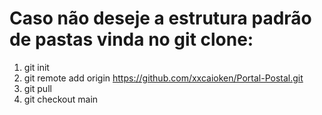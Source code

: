 # Caso não deseje a estrutura padrão de pastas vinda no git clone:
 1. git init
 2. git remote add origin https://github.com/xxcaioken/Portal-Postal.git
 3. git pull
 4. git checkout main
